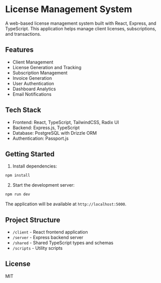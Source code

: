 
# License Management System

A web-based license management system built with React, Express, and TypeScript. This application helps manage client licenses, subscriptions, and transactions.

## Features

- Client Management
- License Generation and Tracking
- Subscription Management
- Invoice Generation
- User Authentication
- Dashboard Analytics
- Email Notifications

## Tech Stack

- Frontend: React, TypeScript, TailwindCSS, Radix UI
- Backend: Express.js, TypeScript
- Database: PostgreSQL with Drizzle ORM
- Authentication: Passport.js

## Getting Started

1. Install dependencies:
```bash
npm install
```

2. Start the development server:
```bash
npm run dev
```

The application will be available at `http://localhost:5000`.

## Project Structure

- `/client` - React frontend application
- `/server` - Express backend server
- `/shared` - Shared TypeScript types and schemas
- `/scripts` - Utility scripts

## License

MIT
